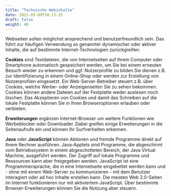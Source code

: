 ```yaml
---
title: "Technische Webinhalte"
date: 2021-03-09T10:13:25
draft: false
weight: 40
---
```

Webseiten sollen möglichst ansprechend und benutzerfreundlich sein. Das führt zur häufigen Verwendung so genannter dynamischer oder aktiver Inhalte, die auf bestimmte Internet-Technologien zurückgreifen:

**Cookies**
sind Textdateien, die von Internetseiten auf Ihrem Computer oder Smartphone automatisch gespeichert werden, um Sie bei einem erneuten Besuch wieder zu erkennen und ggf. Nutzerprofile zu bilden.Sie dienen z.B. zur Identifizierung in einem Online-Shop oder werden zur Erstellung von Nutzerprofilen eingesetzt. Ein Web-Server-Betreiber steuert z.B. über Cookies, welche Werbe- oder Anzeigenseiten Sie zu sehen bekommen. Cookies können andere Dateien auf der Festplatte weder auslesen noch löschen. Das Akzeptieren von Cookies und damit das Schreiben auf die lokale Festplatte können Sie in Ihren Browseroptionen erlauben oder verbieten.
	
**Erweiterungen**
ergänzen Internet-Browser um weitere Funktionen wie Werbeblocker oder Downloader. Dabei greifen einige Erweiterungen in die Seitenaufrufe ein und können Ihr Surfverhalten erkennen.

**Java** oder **JavaScript**
können Aktionen und fremde Programme direkt auf Ihrem Rechner ausführen. Java-Applets sind Programme, die abgeschirmt vom Betriebssystem in einem abgeschotteten Bereich, der Java Virtual Machine, ausgeführt werden. Der Zugriff auf lokale Programme und Ressourcen kann aber freigegeben werden.
JavaScript ist eine Programmiersprache, die in eine Internetseite eingebettet werden kann und - ohne mit einem Web-Server zu kommunizieren - mit dem Benutzer interagiert oder ad hoc Inhalte erstellen kann. Die meisten Web 2.0-Seiten im Internet funktionieren nur mit aktiviertem JavaScript. Über bestimmte Browser-Erweiterungen können Sie die Nutzung aber steuern.